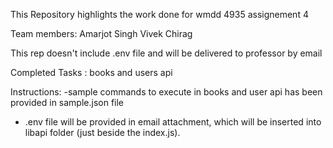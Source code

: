 This Repository highlights the work done for wmdd 4935 assignement 4

Team members:
Amarjot Singh 
Vivek 
Chirag


This rep doesn't include .env file and will be delivered to professor by email

Completed Tasks :
books and users api


Instructions:
-sample commands to execute in books and user api has been provided in sample.json file
- .env file will be provided in email attachment, which will be inserted into libapi folder (just beside the index.js).
